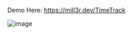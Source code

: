 Demo Here: https://mill3r.dev/TimeTrack

![image](https://github.com/user-attachments/assets/fd1547e6-a9a4-4dd4-9de5-63c206308558)
